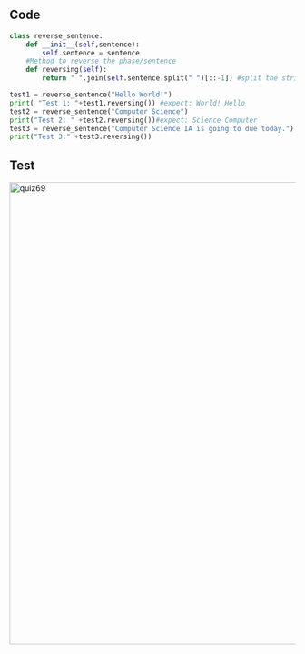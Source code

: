 ## Code 

```py
class reverse_sentence:
    def __init__(self,sentence):
        self.sentence = sentence
    #Method to reverse the phase/sentence
    def reversing(self):
        return " ".join(self.sentence.split(" ")[::-1]) #split the string at the space to list and reverse it before joining it back and return it

test1 = reverse_sentence("Hello World!")
print( "Test 1: "+test1.reversing()) #expect: World! Hello
test2 = reverse_sentence("Computer Science")
print("Test 2: " +test2.reversing())#expect: Science Computer
test3 = reverse_sentence("Computer Science IA is going to due today.") #expect: today. due to going is IA Science Computer
print("Test 3:" +test3.reversing())
```

## Test
<img width="813" alt="quiz69" src="https://user-images.githubusercontent.com/82266864/200321998-b582f1ba-95f9-486f-9e29-291686ad06e7.png">
